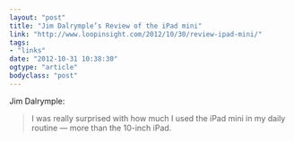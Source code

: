 ```yaml
---
layout: "post"
title: "Jim Dalrymple’s Review of the iPad mini"
link: "http://www.loopinsight.com/2012/10/30/review-ipad-mini/"
tags: 
- "links"
date: "2012-10-31 10:38:30"
ogtype: "article"
bodyclass: "post"
---
```


Jim Dalrymple:

> I was really surprised with how much I used the iPad mini in my daily routine — more than the 10-inch iPad.